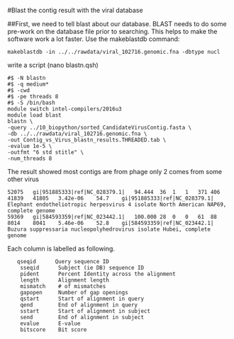 #Blast the contig result with the viral database

##First, we need to tell blast about our database. BLAST needs to do some pre-work on the database file prior to searching. This helps to make the software work a lot faster. Use the makeblastdb command:
```
makeblastdb -in ../../rawdata/viral_102716.genomic.fna -dbtype nucl
```
write a script (nano blastn.qsh)
```
#$ -N blastn
#$ -q medium*
#$ -cwd
#$ -pe threads 8
#$ -S /bin/bash
module switch intel-compilers/2016u3
module load blast
blastn \
-query ../10_biopython/sorted_CandidateVirusContig.fasta \
-db ../../rawdata/viral_102716.genomic.fna \
-out Contig_vs_Virus_blastn_results.THREADED.tab \
-evalue 1e-5 \
-outfmt "6 std stitle" \
-num_threads 8
```
The result showed most contigs are from phage
only 2 comes from some other virus
```
52075	gi|951885333|ref|NC_028379.1|	94.444	36	1	1	371	406	41839	41805	3.42e-06	54.7	gi|951885333|ref|NC_028379.1| Elephant endotheliotropic herpesvirus 4 isolate North American NAP69, complete genome
59369	gi|584593359|ref|NC_023442.1|	100.000	28	0	0	61	88	8014	8041	5.46e-06	52.8	gi|584593359|ref|NC_023442.1| Buzura suppressaria nucleopolyhedrovirus isolate Hubei, complete genome
```
Each column is labelled as following.


```
   qseqid      Query sequence ID
    sseqid      Subject (ie DB) sequence ID
    pident      Percent Identity across the alignment
    length      Alignment length
    mismatch    # of mismatches
    gapopen     Number of gap openings
    qstart      Start of alignment in query
    qend        End of alignment in query 
    sstart      Start of alignment in subject
    send        End of alignment in subject
    evalue      E-value
    bitscore    Bit score
 ```
    
